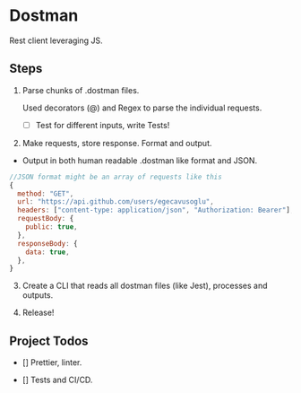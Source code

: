 # Dostman

Rest client leveraging JS.

## Steps

1. Parse chunks of .dostman files.

   Used decorators (@) and Regex to parse the individual requests.

   - [ ] Test for different inputs, write Tests!

2. Make requests, store response. Format and output.

- Output in both human readable .dostman like format and JSON.

```js
//JSON format might be an array of requests like this
{
  method: "GET",
  url: "https://api.github.com/users/egecavusoglu",
  headers: ["content-type: application/json", "Authorization: Bearer"],
  requestBody: {
    public: true,
  },
  responseBody: {
    data: true,
  },
}
```

3. Create a CLI that reads all dostman files (like Jest), processes and outputs.

4. Release!

## Project Todos

- [] Prettier, linter.

- [] Tests and CI/CD.
